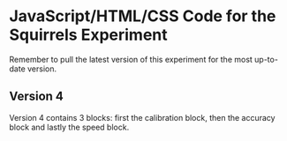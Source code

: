 # JavaScript/HTML/CSS Code for the Squirrels Experiment
Remember to pull the latest version of this experiment for the most up-to-date version.

## Version 4 
Version 4 contains 3 blocks: first the calibration block, then the accuracy block and lastly the speed block.
